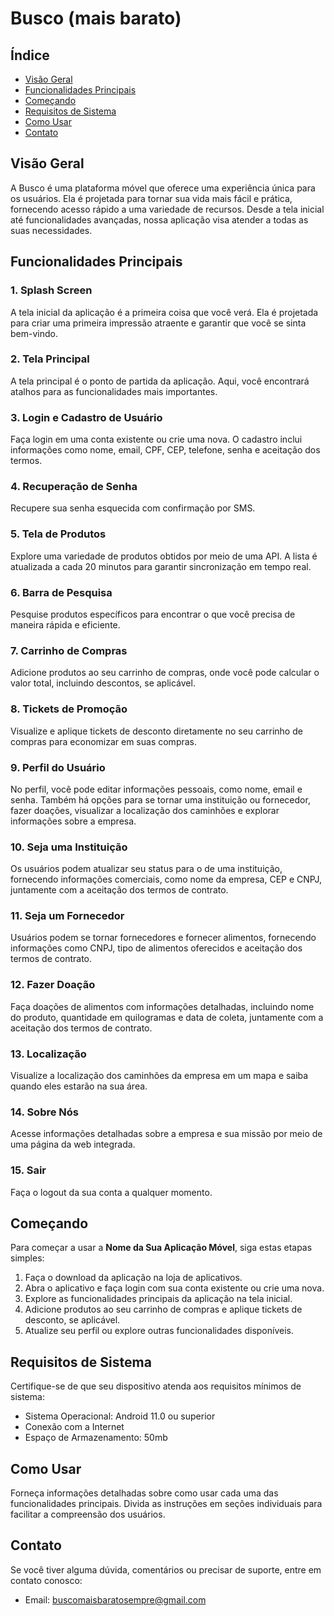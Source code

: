 # Busco (mais barato)

## Índice

- [Visão Geral](#visao-geral)
- [Funcionalidades Principais](#funcionalidades-principais)
- [Começando](#comecando)
- [Requisitos de Sistema](#requisitos-de-sistema)
- [Como Usar](#como-usar)
- [Contato](#contato)

## Visão Geral

A Busco é uma plataforma móvel que oferece uma experiência única para os usuários. Ela é projetada para tornar sua vida mais fácil e prática, fornecendo acesso rápido a uma variedade de recursos. Desde a tela inicial até funcionalidades avançadas, nossa aplicação visa atender a todas as suas necessidades.

## Funcionalidades Principais

### 1. Splash Screen

A tela inicial da aplicação é a primeira coisa que você verá. Ela é projetada para criar uma primeira impressão atraente e garantir que você se sinta bem-vindo.

### 2. Tela Principal

A tela principal é o ponto de partida da aplicação. Aqui, você encontrará atalhos para as funcionalidades mais importantes.

### 3. Login e Cadastro de Usuário

Faça login em uma conta existente ou crie uma nova. O cadastro inclui informações como nome, email, CPF, CEP, telefone, senha e aceitação dos termos.

### 4. Recuperação de Senha

Recupere sua senha esquecida com confirmação por SMS.

### 5. Tela de Produtos

Explore uma variedade de produtos obtidos por meio de uma API. A lista é atualizada a cada 20 minutos para garantir sincronização em tempo real.

### 6. Barra de Pesquisa

Pesquise produtos específicos para encontrar o que você precisa de maneira rápida e eficiente.

### 7. Carrinho de Compras

Adicione produtos ao seu carrinho de compras, onde você pode calcular o valor total, incluindo descontos, se aplicável.

### 8. Tickets de Promoção

Visualize e aplique tickets de desconto diretamente no seu carrinho de compras para economizar em suas compras.

### 9. Perfil do Usuário

No perfil, você pode editar informações pessoais, como nome, email e senha. Também há opções para se tornar uma instituição ou fornecedor, fazer doações, visualizar a localização dos caminhões e explorar informações sobre a empresa.

### 10. Seja uma Instituição

Os usuários podem atualizar seu status para o de uma instituição, fornecendo informações comerciais, como nome da empresa, CEP e CNPJ, juntamente com a aceitação dos termos de contrato.

### 11. Seja um Fornecedor

Usuários podem se tornar fornecedores e fornecer alimentos, fornecendo informações como CNPJ, tipo de alimentos oferecidos e aceitação dos termos de contrato.

### 12. Fazer Doação

Faça doações de alimentos com informações detalhadas, incluindo nome do produto, quantidade em quilogramas e data de coleta, juntamente com a aceitação dos termos de contrato.

### 13. Localização

Visualize a localização dos caminhões da empresa em um mapa e saiba quando eles estarão na sua área.

### 14. Sobre Nós

Acesse informações detalhadas sobre a empresa e sua missão por meio de uma página da web integrada.

### 15. Sair

Faça o logout da sua conta a qualquer momento.

## Começando

Para começar a usar a **Nome da Sua Aplicação Móvel**, siga estas etapas simples:

1. Faça o download da aplicação na loja de aplicativos.
2. Abra o aplicativo e faça login com sua conta existente ou crie uma nova.
3. Explore as funcionalidades principais da aplicação na tela inicial.
4. Adicione produtos ao seu carrinho de compras e aplique tickets de desconto, se aplicável.
5. Atualize seu perfil ou explore outras funcionalidades disponíveis.

## Requisitos de Sistema

Certifique-se de que seu dispositivo atenda aos requisitos mínimos de sistema:

- Sistema Operacional: Android 11.0 ou superior
- Conexão com a Internet
- Espaço de Armazenamento: 50mb


## Como Usar

Forneça informações detalhadas sobre como usar cada uma das funcionalidades principais. Divida as instruções em seções individuais para facilitar a compreensão dos usuários.

## Contato

Se você tiver alguma dúvida, comentários ou precisar de suporte, entre em contato conosco:

- Email: buscomaisbaratosempre@gmail.com
